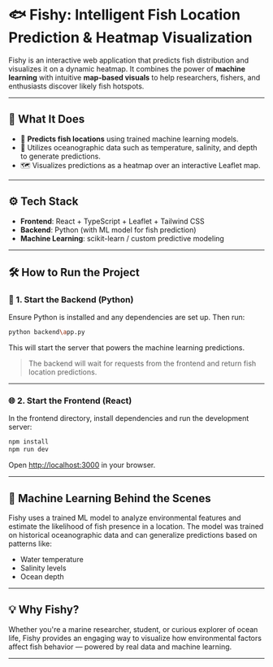 # 🐟 Fishy: Intelligent Fish Location Prediction & Heatmap Visualization

Fishy is an interactive web application that predicts fish distribution and visualizes it on a dynamic heatmap. It combines the power of **machine learning** with intuitive **map-based visuals** to help researchers, fishers, and enthusiasts discover likely fish hotspots.

---

## 🚀 What It Does

- 🎯 **Predicts fish locations** using trained machine learning models.
- 🧠 Utilizes oceanographic data such as temperature, salinity, and depth to generate predictions.
- 🗺️ Visualizes predictions as a heatmap over an interactive Leaflet map.

---

## ⚙️ Tech Stack

- **Frontend**: React + TypeScript + Leaflet + Tailwind CSS  
- **Backend**: Python (with ML model for fish prediction)  
- **Machine Learning**: scikit-learn / custom predictive modeling  

---

## 🛠️ How to Run the Project

### 🐍 1. Start the Backend (Python)

Ensure Python is installed and any dependencies are set up. Then run:

```bash
python backend\app.py
````

This will start the server that powers the machine learning predictions.

> The backend will wait for requests from the frontend and return fish location predictions.

---

### 🌐 2. Start the Frontend (React)

In the frontend directory, install dependencies and run the development server:

```bash
npm install
npm run dev
```

Open [http://localhost:3000](http://localhost:3000) in your browser.

---

## 🤖 Machine Learning Behind the Scenes

Fishy uses a trained ML model to analyze environmental features and estimate the likelihood of fish presence in a location. The model was trained on historical oceanographic data and can generalize predictions based on patterns like:

* Water temperature
* Salinity levels
* Ocean depth

---

## 💡 Why Fishy?

Whether you're a marine researcher, student, or curious explorer of ocean life, Fishy provides an engaging way to visualize how environmental factors affect fish behavior — powered by real data and machine learning.

---

